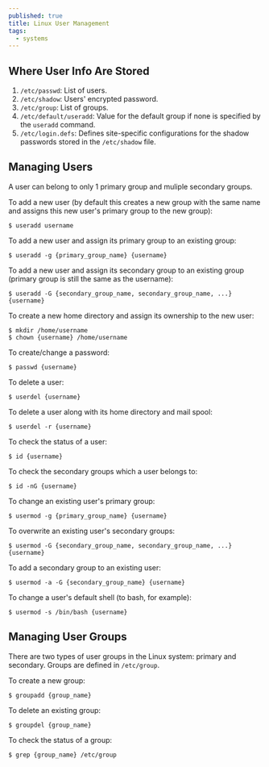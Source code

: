 ```yaml
---
published: true
title: Linux User Management
tags: 
  - systems
---
```




## Where User Info Are Stored

1.	`/etc/passwd`: List of users.
2.	`/etc/shadow`: Users' encrypted password.
3.	`/etc/group`: List of groups.
4.	`/etc/default/useradd`: Value for the default group if none is specified by the `useradd` command.
5.	`/etc/login.defs`: Defines site-specific configurations for the shadow passwords stored in the `/etc/shadow` file.

## Managing Users

A user can belong to only 1 primary group and muliple secondary groups.

To add a new user (by default this creates a new group with the same name and assigns this new user's primary group to the new group):

```
$ useradd username
```

To add a new user and assign its primary group to an existing group:

```
$ useradd -g {primary_group_name} {username}
```

To add a new user and assign its secondary group to an existing group (primary group is still the same as the username):

```
$ useradd -G {secondary_group_name, secondary_group_name, ...} {username}
```

To create a new home directory and assign its ownership to the new user:

```
$ mkdir /home/username
$ chown {username} /home/username
```

To create/change a password:

```
$ passwd {username}
```

To delete a user:

```
$ userdel {username}
```

To delete a user along with its home directory and mail spool:

```
$ userdel -r {username}
```

To check the status of a user:

```
$ id {username}
```

To check the secondary groups which a user belongs to:

```
$ id -nG {username}
```

To change an existing user's primary group:

```
$ usermod -g {primary_group_name} {username}
```

To overwrite an existing user's secondary groups:

```
$ usermod -G {secondary_group_name, secondary_group_name, ...} {username}
```

To add a secondary group to an existing user:

```
$ usermod -a -G {secondary_group_name} {username}
```

To change a user's default shell (to bash, for example):

```
$ usermod -s /bin/bash {username}
```

## Managing User Groups

There are two types of user groups in the Linux system: primary and secondary. Groups are defined in `/etc/group`.

To create a new group:

```
$ groupadd {group_name}
```

To delete an existing group:

```
$ groupdel {group_name}
```

To check the status of a group:

```
$ grep {group_name} /etc/group
```
